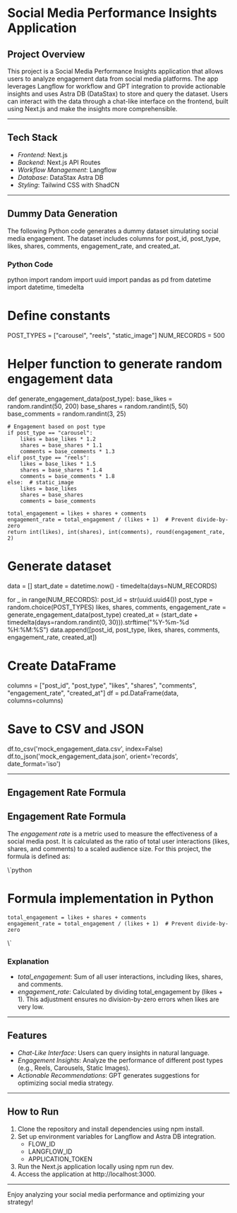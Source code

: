 # Social Media Performance Insights Application

## Project Overview

This project is a Social Media Performance Insights application that allows users to analyze engagement data from social media platforms. The app leverages Langflow for workflow and GPT integration to provide actionable insights and uses Astra DB (DataStax) to store and query the dataset. Users can interact with the data through a chat-like interface on the frontend, built using Next.js and make the insights more comprehensible.

---

## Tech Stack

- _Frontend_: Next.js
- _Backend_: Next.js API Routes
- _Workflow Management_: Langflow
- _Database_: DataStax Astra DB
- _Styling_: Tailwind CSS with ShadCN

---

## Dummy Data Generation

The following Python code generates a dummy dataset simulating social media engagement. The dataset includes columns for post_id, post_type, likes, shares, comments, engagement_rate, and created_at.

### Python Code

python
import random
import uuid
import pandas as pd
from datetime import datetime, timedelta

# Define constants

POST_TYPES = ["carousel", "reels", "static_image"]
NUM_RECORDS = 500

# Helper function to generate random engagement data

def generate_engagement_data(post_type):
base_likes = random.randint(50, 200)
base_shares = random.randint(5, 50)
base_comments = random.randint(3, 25)

    # Engagement based on post type
    if post_type == "carousel":
        likes = base_likes * 1.2
        shares = base_shares * 1.1
        comments = base_comments * 1.3
    elif post_type == "reels":
        likes = base_likes * 1.5
        shares = base_shares * 1.4
        comments = base_comments * 1.8
    else:  # static_image
        likes = base_likes
        shares = base_shares
        comments = base_comments

    total_engagement = likes + shares + comments
    engagement_rate = total_engagement / (likes + 1)  # Prevent divide-by-zero
    return int(likes), int(shares), int(comments), round(engagement_rate, 2)

# Generate dataset

data = []
start_date = datetime.now() - timedelta(days=NUM_RECORDS)

for \_ in range(NUM_RECORDS):
post_id = str(uuid.uuid4())
post_type = random.choice(POST_TYPES)
likes, shares, comments, engagement_rate = generate_engagement_data(post_type)
created_at = (start_date + timedelta(days=random.randint(0, 30))).strftime("%Y-%m-%d %H:%M:%S")
data.append([post_id, post_type, likes, shares, comments, engagement_rate, created_at])

# Create DataFrame

columns = ["post_id", "post_type", "likes", "shares", "comments", "engagement_rate", "created_at"]
df = pd.DataFrame(data, columns=columns)

# Save to CSV and JSON

df.to_csv('mock_engagement_data.csv', index=False)
df.to_json('mock_engagement_data.json', orient='records', date_format='iso')

---

## Engagement Rate Formula

## Engagement Rate Formula

The _engagement rate_ is a metric used to measure the effectiveness of a social media post. It is calculated as the ratio of total user interactions (likes, shares, and comments) to a scaled audience size. For this project, the formula is defined as:

\\\`python

# Formula implementation in Python

    total_engagement = likes + shares + comments
    engagement_rate = total_engagement / (likes + 1)  # Prevent divide-by-zero

\\\`

### Explanation

- _total_engagement_: Sum of all user interactions, including likes, shares, and comments.
- _engagement_rate_: Calculated by dividing total_engagement by (likes + 1). This adjustment ensures no division-by-zero errors when likes are very low.

---

## Features

- _Chat-Like Interface_: Users can query insights in natural language.
- _Engagement Insights_: Analyze the performance of different post types (e.g., Reels, Carousels, Static Images).
- _Actionable Recommendations_: GPT generates suggestions for optimizing social media strategy.

---

## How to Run

1. Clone the repository and install dependencies using npm install.
2. Set up environment variables for Langflow and Astra DB integration.
   - FLOW_ID
   - LANGFLOW_ID
   - APPLICATION_TOKEN
3. Run the Next.js application locally using npm run dev.
4. Access the application at http://localhost:3000.

---

Enjoy analyzing your social media performance and optimizing your strategy!

